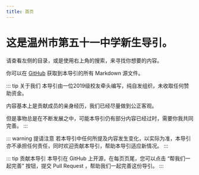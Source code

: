 ```yaml
---
title: 首页
---
```


# 这是温州市第五十一中学新生导引。

请查看左侧的目录，或是使用右上角的搜索，来寻找你想要的内容。

你可以在 [GitHub](https://github.com/ENDsoft233/51book/) 获取到本导引的所有 Markdown 源文件。

::: tip 关于我们
本导引由一位2019级校友牵头编写，纯自发组织，未收取任何赞助资金。

内容基本上是贡献成员的亲身经历，我们已经尽量做到公正客观。

但是事物总是在不断发展之中，可能本导引仍有部分内容已经过时，需要你我共同完善。
:::

::: warning 提请注意
若本导引中任何所提及内容发生变化，以实际为准，本导引亦不承担任何责任，同时欢迎贡献本导引，帮助本导引适应新情况。
:::

::: tip 贡献本导引
本导引在 GitHub 上开源，在每页页尾，您可以点击 “帮我们一起完善” 按钮，提交 Pull Request ，帮助我们一起完善这份导引。
:::